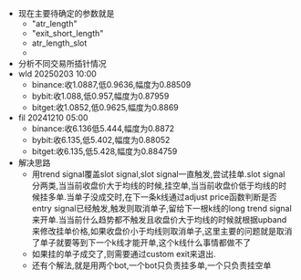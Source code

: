- 现在主要待确定的参数就是
	- "atr_length"
	- "exit_short_length"
	- atr_length_slot
	-
- 分析不同交易所插针情况
- wld 20250203 10:00
	- binance:收1.0887,低0.9636,幅度为0.88509
	- bybit:收1.088,低0.957,幅度为0.87959
	- bitget:收1.0852,低0.9625,幅度为0.8869
- fil 20241210 05:00
	- binance:收6.136低5.444,幅度为0.8872
	- bybit:收6.135,低5.402,幅度为0.88052
	- bitget:收6.135,低5.428,幅度为0.884759
- 解决思路
	- 用trend signal覆盖slot signal,slot signal一直触发,尝试挂单.slot signal分两类,当当前收盘价大于均线的时候,挂空单,当当前收盘价低于均线的时候挂多单.当单子没成交时,在下一条k线通过adjust price函数判断是否entry signal已经触发,触发则取消单子,留给下一根k线的long trend signal来开单.当当前什么趋势都不触发且收盘价大于均线的时候就根据upband来修改挂单价格,如果收盘价小于均线则取消单子,这里主要的问题就是取消了单子就要等到下一个k线才能开单,这个k线什么事情都做不了
	- 如果挂的单子成交了,则需要通过custom exit来退出.
	- 还有个解法,就是用两个bot,一个bot只负责挂多单,一个只负责挂空单